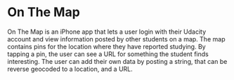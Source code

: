 # On The Map
On The Map is an iPhone app that lets a user login with their Udacity account and view information posted by other students on a map. The map contains pins for the location where they have reported studying. By tapping a pin, the user can see a URL for something the student finds interesting. The user can add their own data by posting a string, that can be reverse geocoded to a location, and a URL.
